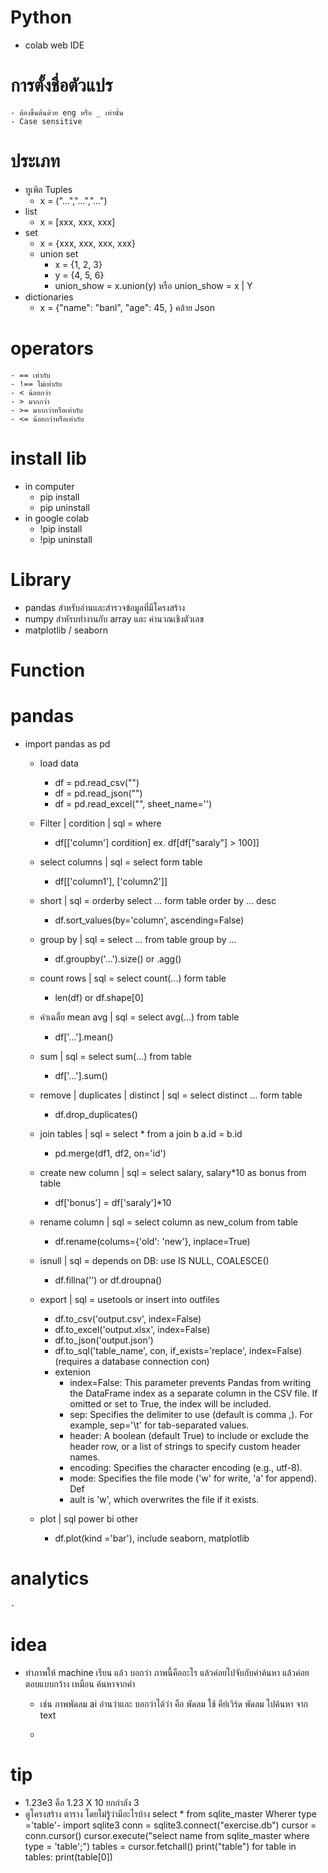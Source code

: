 # Python
  - colab web IDE

# การตั้งชื่อตัวแปร
    - ต้องขึ้นต้นด้วย eng หรือ _ เท่านั้น
    - Case sensitive

# ประเภท 
  - ทูเพิล Tuples 
    - x = ("...","...","...")
  - list
    - x = [xxx, xxx, xxx]
  - set
    - x = {xxx, xxx, xxx, xxx}
    - union set
      - x = {1, 2, 3}
      - y = {4, 5, 6}
      - union_show = x.union(y) หรือ union_show = x | Y
  - dictionaries
    - x = {"name": "banl", "age": 45, } คล้าย Json

# operators
    - == เท่ากับ
    - !== ไม่เท่ากับ
    - < น้อยกว่า
    - > มากกว่า 
    - >= มากกว่าหรือเท่ากับ
    - <= น้อยกว่าหรือเท่ากับ

# install lib
  - in computer
    - pip install
    - pip uninstall
  - in google colab
    - !pip install
    - !pip uninstall
    

# Library
  - pandas สำหรับอ่านและสำรวจข้อมูลที่มีโครงสร้าง
  - numpy สำหัรบทำงานกับ array และ คำนวณเชิงตัวเลข
  - matplotlib / seaborn

# Function

# pandas
  - import pandas as pd
    
    - load data
      - df = pd.read_csv("")
      - df = pd.read_json("")
      - df = pd.read_excel("", sheet_name='')
        
    - Filter | cordition | sql = where
      - df[['column'] cordition] ex. df[df["saraly"] > 100]]
        
    - select columns | sql = select form table
      - df[['column1'], ['column2']]
        
    - short | sql = orderby select ... form table order by ... desc
      - df.sort_values(by='column', ascending=False)
        
    - group by | sql = select ... from table group by ...
      - df.groupby('...').size() or .agg()
        
    - count rows | sql = select count(...) form table
      - len(df) or df.shape[0]
     
    - ค่าเฉลี่ย mean avg | sql = select avg(...) from table
      - df['...'].mean()

    - sum | sql = select sum(...) from table
      - df['...'].sum()

    - remove | duplicates | distinct | sql = select distinct ... form table
      - df.drop_duplicates()  

    - join tables | sql = select * from a join b a.id = b.id
      - pd.merge(df1, df2, on='id')
     
    - create new column | sql = select salary, salary*10 as bonus from table
      - df['bonus'] = df['saraly']*10

    - rename column | sql = select column as new_colum from table
      - df.rename(colums={'old': 'new'}, inplace=True)
     
    - isnull | sql = depends on DB: use IS NULL, COALESCE()
      - df.fillna('') or df.droupna()

    - export | sql = usetools or insert into outfiles
      - df.to_csv('output.csv', index=False)
      - df.to_excel('output.xlsx', index=False)
      - df.to_json('output.json')
      - df.to_sql('table_name', con, if_exists='replace', index=False) (requires a database connection con)
      - extenion
          - index=False: This parameter prevents Pandas from writing the DataFrame index as a separate column in the CSV file. If omitted or set to             True, the index will be included.
          - sep: Specifies the delimiter to use (default is comma ,). For example, sep='\t' for tab-separated values.
          - header: A boolean (default True) to include or exclude the header row, or a list of strings to specify custom header names.
          - encoding: Specifies the character encoding (e.g., utf-8).
          - mode: Specifies the file mode ('w' for write, 'a' for append). Def
          - ault is 'w', which overwrites the file if it exists.
    - plot | sql power bi other
      - df.plot(kind ='bar'), include seaborn, matplotlib 

# analytics
    - 

# idea
  - ทำภาพให้ machine เรียน แล้ว บอกว่า ภาพนี้คืออะไร แล้วค่อยไปจับกับคำค้นหา แล้วค่อย ตอบแบบกว้าง เหมือน ค้นหาจากคำ
    - เช่น ภาพพัดลม ai อ่านว่าและ บอกว่าได้ว่า คือ พัดลม ใช้ คีย์เวิร์ด พัดลม ไปค้นหา จาก text
   
    - 

# tip
  - 1.23e3 คือ 1.23 X 10 ยกกำลัง 3
  - ดูโครงสร้าง ตาราง โดยไม่รู้ว่ามีอะไรบ้าง select * from sqlite_master Wherer type ='table'- 
      import sqlite3
      conn = sqlite3.connect("exercise.db")
      cursor = conn.cursor()
      cursor.execute("select name from sqlite_master where type = 'table';")
      tables = cursor.fetchall()
      print("table")
      for table in tables:
        print(table[0])
